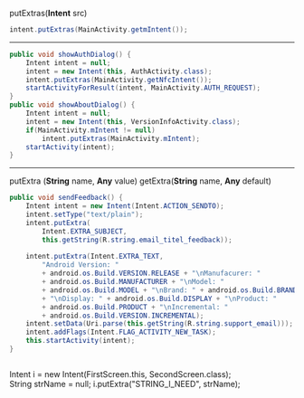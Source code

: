 
putExtras(**Intent** src)

```java
intent.putExtras(MainActivity.getmIntent());
```
-------------------------

```java
public void showAuthDialog() {  
	Intent intent = null;  
	intent = new Intent(this, AuthActivity.class);  
	intent.putExtras(MainActivity.getNfcIntent());  
	startActivityForResult(intent, MainActivity.AUTH_REQUEST);  
}
public void showAboutDialog() {  
	Intent intent = null;  
	intent = new Intent(this, VersionInfoActivity.class);  
	if(MainActivity.mIntent != null)  
		intent.putExtras(MainActivity.mIntent);  
	startActivity(intent);  
}
```
-------------------------

putExtra (**String** name, **Any** value)
getExtra(**String** name, **Any** default)

```java
public void sendFeedback() {  
	Intent intent = new Intent(Intent.ACTION_SENDTO);  
	intent.setType("text/plain");  
	intent.putExtra(
		Intent.EXTRA_SUBJECT,  
		this.getString(R.string.email_titel_feedback));  
		
	intent.putExtra(Intent.EXTRA_TEXT, 
		"Android Version: "  
		+ android.os.Build.VERSION.RELEASE + "\nManufacurer: "  
		+ android.os.Build.MANUFACTURER + "\nModel: "  
		+ android.os.Build.MODEL + "\nBrand: " + android.os.Build.BRAND  
		+ "\nDisplay: " + android.os.Build.DISPLAY + "\nProduct: "  
		+ android.os.Build.PRODUCT + "\nIncremental: "  
		+ android.os.Build.VERSION.INCREMENTAL);  
	intent.setData(Uri.parse(this.getString(R.string.support_email)));  
	intent.addFlags(Intent.FLAG_ACTIVITY_NEW_TASK);  
	this.startActivity(intent);  
}
```
```java
```
Intent i = new Intent(FirstScreen.this, SecondScreen.class);   
String strName = null;
i.putExtra("STRING_I_NEED", strName);

```
```
<!--stackedit_data:
eyJoaXN0b3J5IjpbLTY0OTgwMTgyMCw3NjM2NTY2ODJdfQ==
-->